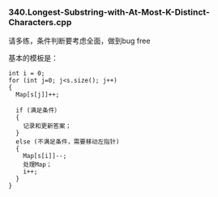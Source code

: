 ### 340.Longest-Substring-with-At-Most-K-Distinct-Characters.cpp

请多练，条件判断要考虑全面，做到bug free  

基本的模板是：
```
int i = 0;
for (int j=0; j<s.size(); j++)
{
  Map[s[j]]++;
  
  if (满足条件）
  {
    记录和更新答案；
  }
  else (不满足条件，需要移动左指针)
  {
    Map[s[i]]--;
    处理Map；
    i++;
  }  
}
```
